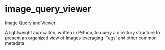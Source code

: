 # image_query_viewer
Image Query and Viewer

A lightweight applicaiton, written in Python, to query a directory structure to present an organized view of Images leveraging 'Tags' and other common metadata.
